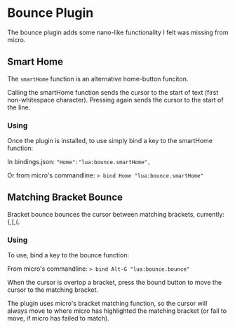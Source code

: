 # Bounce Plugin

The bounce plugin adds some nano-like functionality I felt was missing from micro.

## Smart Home
The `smartHome` function is an alternative home-button funciton.

Calling the smartHome function sends the cursor to the start of text (first 
non-whitespace character). Pressing again sends the cursor to the start of the line.

### Using
Once the plugin is installed, to use simply bind a key to the smartHome function:

In bindings.json: `"Home":"lua:bounce.smartHome",`

Or from micro's commandline: `> bind Home "lua:bounce.smartHome"`


## Matching Bracket Bounce

Bracket bounce bounces the cursor between matching brackets, currently: {,[,(.

### Using
To use, bind a key to the bounce function:

From micro's commandline: `> bind Alt-G "lua:bounce.bounce"`

When the cursor is overtop a bracket, press the bound button to move the cursor 
to the matching bracket.

The plugin uses micro's bracket matching function, so the cursor will always move 
to where micro has highlighted the matching bracket (or fail to move, 
if micro has failed to match).
